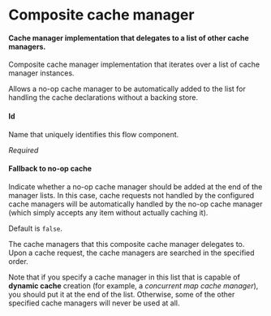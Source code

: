 # Composite cache manager
#### Cache manager implementation that delegates to a list of other cache managers.
Composite cache manager implementation that iterates over a list of cache manager instances.

Allows a no-op cache manager to be automatically added to the list for handling the cache declarations without a backing store.

#### Id
Name that uniquely identifies this flow component.

<i>Required</i>

#### Fallback to no-op cache
Indicate whether a no-op cache manager should be added at the end of the manager lists. In this case, cache requests not handled by the configured cache managers will be automatically handled by the no-op cache manager (which simply accepts any item without actually caching it).

Default is <code>false</code>.


The cache managers that this composite cache manager delegates to. Upon a cache request, the cache managers are searched in the specified order.

Note that if you specify a cache manager in this list that is capable of <b>dynamic cache</b> creation (for example, a <i>concurrent map cache manager</i>), you should put it at the end of the list. Otherwise, some of the other specified cache managers will never be used at all.

